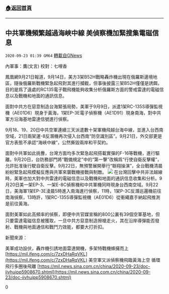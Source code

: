 ###  [:house:返回首頁](https://github.com/ourhimalayas/txt)
---

## 中共軍機頻繁越過海峽中線 美偵察機加緊搜集電磁信息
`2020-09-23 01:39 GM64` [轉載自GNews](https://gnews.org/zh-hant/379123/)

內軍事：鷹(文言) 校對：七哩香

鳳凰網9月21日報道，9月14日，美方3架B52H戰略轟炸機出現在俄羅斯邊境地區，隨後俄羅斯戰機緊急起飛對其進行攔截，但事後披露三架B52H僅僅是誘餌，目的是爲了遠處的RC135電子戰飛機能夠收集分析俄羅斯方面的警戒雷達的電磁信息以及戰機和地面的通訊信息。

面對中共方在惡意制造台海緊張局勢，美軍于9月9日，派遣1架RC-135S導彈監視機（AE01D6）現身于黃海，1架EP-3E電子偵察機（AE1D91）現身南海，對中共軍方沿海基地雷達信號進行偵察。

9月18、19、20日中共空軍連續三天派遣數十架軍機飛越台海中線，並進入台西南空域，21日兩架運-8反潛機再次侵入台西南“防空識別區”。9月21日，外交部更是官方表態不承認“海峽中線”，公然撕毀兩岸和平契約。

面對中共軍如此挑釁，台灣方面均多次緊急起飛搭載實彈的F-16等戰機，進行驅離。9月20日，台防務部門將“戰備規定”中的“第一擊”改稱爲“行使自衛反擊權”，允許批准後行駛自衛反擊。9月22日，無預警展開舉行“聯翔操演”，全台戰機清晨紛紛緊急起飛模擬反應與共軍來襲戰機接戰與制敵。
![](https://s3.amazonaws.com/gnews-media-offload/wp-content/uploads/2020/09/23013851/27-1.jpg)
在台灣回擊中共非法越線時，美軍也加大對中共雷達的電磁信息以及戰機和地面的通訊信息收集和分析。9月20日美一架EP-3、一架E-8C偵察機和中共軍機同時現身台西南空域。9月22日，美海軍1架EP-3E淩晨5時進入南海進行偵察，11時，1架P-3C反潛巡邏機前往南海偵察，13時許，1架RC-135S導彈監視機（AE01D6）從衝繩嘉手納起飛推測是前往黃海。

面對美軍如此高頻率的偵察，即便中共官媒宣稱的800公裏有39個空軍基地，但只要雷達電磁信息被獲取，一旦中共方惡意制造擦槍走火，其在沿岸導彈能否發射、戰機與地面通信和戰鬥力效能，都要大打折扣。

新聞來源：

美軍成功設伏，轟炸機引誘地面雷達開機，多架特戰機蜂擁而上
[https://mil.ifeng.com/c/7zxDHaRqVKL](https://mil.ifeng.com/c/7zxDHaRqVKL)
美空軍又派偵察機飛臨黃海上空 循環飛行多圈後飛離
[https://mil.news.sina.com.cn/china/2020-09-23/doc-iivhuipp5908670.shtml](https://mil.news.sina.com.cn/china/2020-09-23/doc-iivhuipp5908670.shtml)

0
